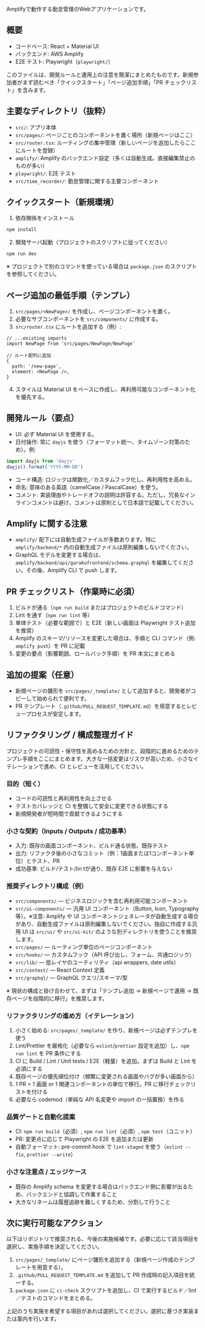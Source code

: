 Amplifyで動作する勤怠管理のWebアプリケーションです。

## 概要

- コードベース: React + Material UI
- バックエンド: AWS Amplify
- E2E テスト: Playwright（`playwright/`）

このファイルは、開発ルールと運用上の注意を簡潔にまとめたものです。新規参加者がまず読むべき「クイックスタート」「ページ追加手順」「PR チェックリスト」を含みます。

## 主要なディレクトリ（抜粋）

- `src/`: アプリ本体
- `src/pages/`: ページごとのコンポーネントを置く場所（新規ページはここ）
- `src/router.tsx`: ルーティングの集中管理（新しいページを追加したらここにルートを登録）
- `amplify/`: Amplify のバックエンド設定（多くは自動生成。直接編集禁止のものが多い）
- `playwright/`: E2E テスト
- `src/time_recorder/`: 勤怠管理に関する主要コンポーネント

## クイックスタート（新規環境）

1. 依存関係をインストール

```bash
npm install
```

2. 開発サーバ起動（プロジェクトのスクリプトに従ってください）

```bash
npm run dev
```

※ プロジェクトで別のコマンドを使っている場合は `package.json` のスクリプトを参照してください。

## ページ追加の最低手順（テンプレ）

1. `src/pages/<NewPage>/` を作成し、ページコンポーネントを置く。
2. 必要なサブコンポーネントを `src/components/` に作成する。
3. `src/router.tsx` にルートを追加する（例）:

```tsx
// ...existing imports
import NewPage from 'src/pages/NewPage/NewPage'

// ルート配列に追加
{
  path: '/new-page',
  element: <NewPage />,
}
```

4. スタイルは Material UI をベースに作成し、再利用可能なコンポーネント化を優先する。

## 開発ルール（要点）

- UI: 必ず Material UI を使用する。
- 日付操作: 常に `dayjs` を使う（フォーマット統一、タイムゾーン対策のため）。例:

```js
import dayjs from 'dayjs'
dayjs().format('YYYY-MM-DD')
```

- コード構造: ロジックは関数化／カスタムフック化し、再利用性を高める。
- 命名: 意味のある英語（camelCase / PascalCase）を使う。
- コメント: 実装理由やトレードオフの説明は許容する。ただし、冗長なインラインコメントは避け、コメントは原則として日本語で記載してください。

## Amplify に関する注意

- `amplify/` 配下には自動生成ファイルが多数あります。特に `amplify/backend/*` 内の自動生成ファイルは原則編集しないでください。
- GraphQL モデルを変更する場合は、`amplify/backend/api/garakufrontend/schema.graphql` を編集してください。その後、Amplify CLI で push します。

## PR チェックリスト（作業時に必須）

1. ビルドが通る（`npm run build` またはプロジェクトのビルドコマンド）
2. Lint を通す（`npm run lint` 等）
3. 単体テスト（必要な範囲で）と E2E（新しい画面は Playwright テスト追加を推奨）
4. Amplify のスキーマ/リソースを変更した場合は、手順と CLI コマンド（例: `amplify push`）を PR に記載
5. 変更の要点（影響範囲、ロールバック手順）を PR 本文にまとめる

## 追加の提案（任意）

- 新規ページの雛形を `src/pages/_template/` として追加すると、開発者がコピーして始められて便利です。
- PR テンプレート（`.github/PULL_REQUEST_TEMPLATE.md`）を用意するとレビュープロセスが安定します。

## リファクタリング / 構成整理ガイド

プロジェクトの可読性・保守性を高めるための方針と、段階的に進めるためのテンプレ手順をここにまとめます。大きな一括変更はリスクが高いため、小さなイテレーションで進め、CI とレビューを活用してください。

### 目的（短く）
- コードの可読性と再利用性を向上させる
- テストカバレッジと CI を整備して安全に変更できる状態にする
- 新規開発者が短時間で貢献できるようにする

### 小さな契約（Inputs / Outputs / 成功基準）
- 入力: 既存の画面コンポーネント、ビルド通る状態、既存テスト
- 出力: リファクタ後の小さなコミット（例：1画面または1コンポーネント単位）とテスト、PR
- 成功基準: ビルド/テスト/lin tが通り、既存 E2E に影響を与えない

### 推奨ディレクトリ構成（例）

- `src/components/` — ビジネスロジックを含む再利用可能コンポーネント
- `src/ui-components/` — 汎用 UI コンポーネント（Button, Icon, Typography 等）。※注意: Amplify や UI コンポーネントジェネレータが自動生成する場合があり、自動生成ファイルは原則編集しないでください。独自に作成する汎用 UI は `src/ui/` や `src/ui-kit/` のような別ディレクトリを使うことを推奨します。
- `src/pages/` — ルーティング単位のページコンポーネント
- `src/hooks/` — カスタムフック（API 呼び出し、フォーム、共通ロジック）
- `src/lib/` — 低レイヤのユーティリティ（api wrappers, date utils）
- `src/context/` — React Context 定義
- `src/graphql/` — GraphQL クエリ/スキーマ/型

※ 現状の構成と掛け合わせて、まずは「テンプレ追加 → 新規ページで運用 → 既存ページを段階的に移行」を推奨します。

### リファクタリングの進め方（イテレーション）

1. 小さく始める: `src/pages/_template/` を作り、新規ページは必ずテンプレを使う
2. Lint/Prettier を厳格化（必要なら `eslint`/`prettier` 設定を追加）し、`npm run lint` を PR 条件にする
3. CI に Build / Lint / Unit tests / E2E（軽量）を追加。まずは Build と Lint を必須にする
4. 既存ページの優先順位付け（頻繁に変更される画面やバグが多い画面から）
5. 1 PR = 1 画面 or 1 関連コンポーネントの単位で移行。PR に移行チェックリストを付ける
6. 必要なら codemod（単純な API 名変更や import の一括置換）を作る

### 品質ゲートと自動化提案

- CI: `npm run build`（必須）, `npm run lint`（必須）, `npm test`（ユニット）
- PR: 変更点に応じて Playwright の E2E を追加または更新
- 自動フォーマット: pre-commit hook で `lint-staged` を使う（`eslint --fix`, `prettier --write`）

 

### 小さな注意点 / エッジケース

- 既存の Amplify schema を変更する場合はバックエンド側に影響が出るため、バックエンドと協調して作業すること
- 大きなリネームは履歴追跡を難しくするため、分割して行うこと

## 次に実行可能なアクション

以下はリポジトリで推奨される、今後の実施候補です。必要に応じて該当項目を選択し、実施手順を決定してください。

1. `src/pages/_template/` にページ雛形を追加する（新規ページ作成のテンプレートを用意する）。
2. `.github/PULL_REQUEST_TEMPLATE.md` を追加して PR 作成時の記入項目を統一する。
3. `package.json` に `ci-check` スクリプトを追加し、CI で実行するビルド／lint／テストのコマンドをまとめる。

上記のうち実施を希望する項目があれば選択してください。選択に基づき実装または案内を行います。
